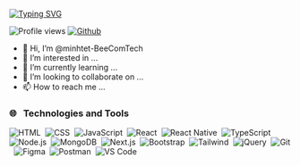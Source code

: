 [![Typing SVG](https://readme-typing-svg.herokuapp.com?font=Architects+Daughter&color=7AF79A&size=30&lines=Hello+there+!+I'm+Min+Htet.+👋;I'm+a+Javascript+Developer.+👨‍💻;I+love+coding+and+design+💕;Fullstack+Dev+is+mydream+✨)](https://git.io/typing-svg)

![Profile views](https://visitor-badge.glitch.me/badge?page_id=minhtet-BeeComTech.minhtet-BeeComTech)
[![Github](https://img.shields.io/github/followers/minhtet-BeeComTech?label=Follow&style=social)](https://github.com/minhtet-BeeComTech)

- 👋 Hi, I’m @minhtet-BeeComTech
- 👀 I’m interested in ...
- 🌱 I’m currently learning ...
- 💞️ I’m looking to collaborate on ...
- 📫 How to reach me ...


<h3> 🌐 &nbsp; Technologies and Tools</h3>

  ![HTML](https://img.shields.io/badge/-HTML-05122A?style=flat&logo=HTML5)&nbsp;
  ![CSS](https://img.shields.io/badge/-CSS-05122A?style=flat&logo=CSS3&logoColor=1572B6)&nbsp;
  ![JavaScript](https://img.shields.io/badge/-JavaScript-05122A?style=flat&logo=javascript)&nbsp;
  ![React](https://img.shields.io/badge/-React-05122A?style=flat&logo=react)&nbsp;
  ![React Native](https://img.shields.io/badge/-React%20Native-05122A?style=flat&logo=react)&nbsp;
  ![TypeScript](https://img.shields.io/badge/-TypeScript-05122A?style=flat&logo=typescript)&nbsp;
  ![Node.js](https://img.shields.io/badge/-Node.js-05122A?style=flat&logo=Node.js)&nbsp;
  ![MongoDB](https://img.shields.io/badge/-MongoDB-05122A?style=flat&logo=MongoDB)&nbsp;
  ![Next.js](https://img.shields.io/badge/-Next.js-05122A?style=flat&logo=next.js)&nbsp;
  ![Bootstrap](https://img.shields.io/badge/-Bootstrap-05122A?style=flat&logo=bootstrap)&nbsp;
  ![Tailwind](https://img.shields.io/badge/-Tailwind-05122A?style=flat&logo=Tailwindcss)&nbsp;
  ![jQuery](https://img.shields.io/badge/-jQuery-05122A?style=flat&logo=jquery)&nbsp;
  ![Git](https://img.shields.io/badge/-Git-05122A?style=flat&logo=git)&nbsp;
  ![Figma](https://img.shields.io/badge/-Figma-05122A?style=flat&logo=figma)&nbsp;
  ![Postman](https://img.shields.io/badge/-Postman-05122A?style=flat&logo=postman)&nbsp;
  ![VS Code](https://img.shields.io/badge/-VS%20Code-05122A?style=flat&logo=visual-studio-code&logoColor=007ACC)
<br/>

<!---
minhtet-BeeComTech/minhtet-BeeComTech is a ✨ special ✨ repository because its `README.md` (this file) appears on your GitHub profile.
You can click the Preview link to take a look at your changes.
--->
